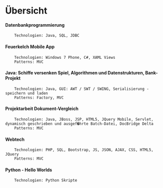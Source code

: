 # Übersicht

#### Datenbankprogrammierung 
        Technologien: Java, SQL, JDBC
#### Feuerkelch Mobile App
        Technologien: Windows 7 Phone, C#, XAML Views
        Patterns: MVC
#### Java: Schiffe versenken Spiel, Algorithmen und Datenstrukturen, Bank-Projekt 
        Technologien: Java, GUI: AWT / SWT / SWING, Serialisierung - speichern und laden 
        Patterns: Factory, MVC
#### Projektarbeit Dokument-Vergleich
        Technologien: Java, JBoss, JSP, HTML5, JQuery Mobile, Servlet, dynamisch geschrieben und ausgef�hrte Batch-Datei, DocBridge Delta
        Patterns: MVC
#### Webtech
        Technologien: PHP, SQL, Bootstrap, JS, JSON, AJAX, CSS, HTML5, JQuery
        Patterns: MVC
#### Python - Hello Worlds
        Technologien: Python Skripte